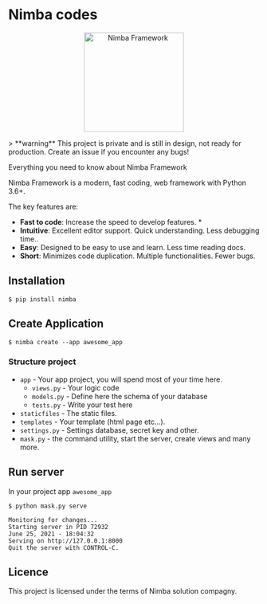 # Nimba codes
<p align="center">
  <a href="https://codes.nimbasolution.com"><img src="https://www.nimbasolution.com/wp-content/uploads/2019/12/imba.png?raw=true" alt="Nimba Framework" style="width: 200px;"></a>
</p>
> **warning** This project is private and is still in design, not ready for production. Create an issue if you encounter any bugs!

Everything you need to know about Nimba Framework

Nimba Framework is a modern, fast coding, web framework with Python 3.6+.

The key features are:

* **Fast to code**: Increase the speed to develop features. *
* **Intuitive**: Excellent editor support. Quick understanding. Less debugging time..
* **Easy**: Designed to be easy to use and learn. Less time reading docs.
* **Short**: Minimizes code duplication. Multiple functionalities. Fewer bugs.

## Installation

<div class="termy">

```console
$ pip install nimba
```

</div>

## Create Application

<div class="termy">

```console
$ nimba create --app awesome_app
```

</div>

### Structure project

* `app` - Your app project, you will spend most of your time here.
    - `views.py` - Your logic code
    - `models.py` - Define here the schema of your database
    - `tests.py` - Write your test here
* `staticfiles` - The static files.
* `templates` - Your template (html page etc...).
* `settings.py` - Settings database, secret key and other.
* `mask.py` - the command utility, start the server, create views and many more.

## Run server
In your project app `awesome_app`
<div class="termy">

```console
$ python mask.py serve

Monitoring for changes...
Starting server in PID 72932
June 25, 2021 - 18:04:32
Serving on http://127.0.0.1:8000
Quit the server with CONTROL-C.
```

</div>

## Licence

This project is licensed under the terms of Nimba solution compagny.
